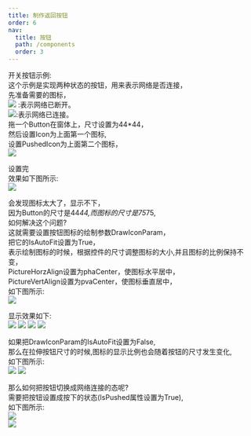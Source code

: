 ```yaml
---
title: 制作返回按钮
order: 6
nav:
  title: 按钮
  path: /components
  order: 3
---
```


开关按钮示例:  
这个示例是实现两种状态的按钮，用来表示网络是否连接，  
先准备需要的图标，  
![](http://www.orangeui.cn/orangeuiblog/OrangeUI/2.2.OrangeUI%E6%8E%A7%E4%BB%B6%E4%BD%BF%E7%94%A8%E8%AF%B4%E6%98%8E(%E6%8C%89%E9%92%AE%E6%8E%A7%E4%BB%B6Button)(%E7%A4%BA%E4%BE%8B2%20%E5%BC%80%E5%85%B3%E6%8C%89%E9%92%AE).files/image001.png)
:表示网络已断开。  
![](http://www.orangeui.cn/orangeuiblog/OrangeUI/2.2.OrangeUI%E6%8E%A7%E4%BB%B6%E4%BD%BF%E7%94%A8%E8%AF%B4%E6%98%8E(%E6%8C%89%E9%92%AE%E6%8E%A7%E4%BB%B6Button)(%E7%A4%BA%E4%BE%8B2%20%E5%BC%80%E5%85%B3%E6%8C%89%E9%92%AE).files/image003.png):表示网络已连接。  
拖一个Button在窗体上，尺寸设置为44*44，  
然后设置Icon为上面第一个图标,  
设置PushedIcon为上面第二个图标，  
![](http://www.orangeui.cn/orangeuiblog/OrangeUI/2.2.OrangeUI%E6%8E%A7%E4%BB%B6%E4%BD%BF%E7%94%A8%E8%AF%B4%E6%98%8E(%E6%8C%89%E9%92%AE%E6%8E%A7%E4%BB%B6Button)(%E7%A4%BA%E4%BE%8B2%20%E5%BC%80%E5%85%B3%E6%8C%89%E9%92%AE).files/image005.png)

设置完  
效果如下图所示:  
![](http://www.orangeui.cn/orangeuiblog/OrangeUI/2.2.OrangeUI%E6%8E%A7%E4%BB%B6%E4%BD%BF%E7%94%A8%E8%AF%B4%E6%98%8E(%E6%8C%89%E9%92%AE%E6%8E%A7%E4%BB%B6Button)(%E7%A4%BA%E4%BE%8B2%20%E5%BC%80%E5%85%B3%E6%8C%89%E9%92%AE).files/image007.png)

会发现图标太大了，显示不下，  
因为Button的尺寸是44*44,而图标的尺寸是75*75,  
如何解决这个问题?  
这就需要设置按钮图标的绘制参数DrawIconParam，  
把它的IsAutoFit设置为True，  
表示绘制图标的时候，根据控件的尺寸调整图标的大小,并且图标的比例保持不变，  
PictureHorzAlign设置为phaCenter，使图标水平居中，  
PictureVertAlign设置为pvaCenter，使图标垂直居中，  
如下图所示:  
![](http://www.orangeui.cn/orangeuiblog/OrangeUI/2.2.OrangeUI%E6%8E%A7%E4%BB%B6%E4%BD%BF%E7%94%A8%E8%AF%B4%E6%98%8E(%E6%8C%89%E9%92%AE%E6%8E%A7%E4%BB%B6Button)(%E7%A4%BA%E4%BE%8B2%20%E5%BC%80%E5%85%B3%E6%8C%89%E9%92%AE).files/image009.png)

显示效果如下:  
![](http://www.orangeui.cn/orangeuiblog/OrangeUI/2.2.OrangeUI%E6%8E%A7%E4%BB%B6%E4%BD%BF%E7%94%A8%E8%AF%B4%E6%98%8E(%E6%8C%89%E9%92%AE%E6%8E%A7%E4%BB%B6Button)(%E7%A4%BA%E4%BE%8B2%20%E5%BC%80%E5%85%B3%E6%8C%89%E9%92%AE).files/image011.png)
![](http://www.orangeui.cn/orangeuiblog/OrangeUI/2.2.OrangeUI%E6%8E%A7%E4%BB%B6%E4%BD%BF%E7%94%A8%E8%AF%B4%E6%98%8E(%E6%8C%89%E9%92%AE%E6%8E%A7%E4%BB%B6Button)(%E7%A4%BA%E4%BE%8B2%20%E5%BC%80%E5%85%B3%E6%8C%89%E9%92%AE).files/image013.png)
![](http://www.orangeui.cn/orangeuiblog/OrangeUI/2.2.OrangeUI%E6%8E%A7%E4%BB%B6%E4%BD%BF%E7%94%A8%E8%AF%B4%E6%98%8E(%E6%8C%89%E9%92%AE%E6%8E%A7%E4%BB%B6Button)(%E7%A4%BA%E4%BE%8B2%20%E5%BC%80%E5%85%B3%E6%8C%89%E9%92%AE).files/image015.png)
![](http://www.orangeui.cn/orangeuiblog/OrangeUI/2.2.OrangeUI%E6%8E%A7%E4%BB%B6%E4%BD%BF%E7%94%A8%E8%AF%B4%E6%98%8E(%E6%8C%89%E9%92%AE%E6%8E%A7%E4%BB%B6Button)(%E7%A4%BA%E4%BE%8B2%20%E5%BC%80%E5%85%B3%E6%8C%89%E9%92%AE).files/image017.png)

如果把DrawIconParam的IsAutoFit设置为False,  
那么在拉伸按钮尺寸的时候,图标的显示比例也会随着按钮的尺寸发生变化,  
如下图所示:  
![](http://www.orangeui.cn/orangeuiblog/OrangeUI/2.2.OrangeUI%E6%8E%A7%E4%BB%B6%E4%BD%BF%E7%94%A8%E8%AF%B4%E6%98%8E(%E6%8C%89%E9%92%AE%E6%8E%A7%E4%BB%B6Button)(%E7%A4%BA%E4%BE%8B2%20%E5%BC%80%E5%85%B3%E6%8C%89%E9%92%AE).files/image019.png)
![](http://www.orangeui.cn/orangeuiblog/OrangeUI/2.2.OrangeUI%E6%8E%A7%E4%BB%B6%E4%BD%BF%E7%94%A8%E8%AF%B4%E6%98%8E(%E6%8C%89%E9%92%AE%E6%8E%A7%E4%BB%B6Button)(%E7%A4%BA%E4%BE%8B2%20%E5%BC%80%E5%85%B3%E6%8C%89%E9%92%AE).files/image021.png)

 
那么如何把按钮切换成网络连接的态呢?  
需要把按钮设置成按下的状态(IsPushed属性设置为True),  
如下图所示:  
![](http://www.orangeui.cn/orangeuiblog/OrangeUI/2.2.OrangeUI%E6%8E%A7%E4%BB%B6%E4%BD%BF%E7%94%A8%E8%AF%B4%E6%98%8E(%E6%8C%89%E9%92%AE%E6%8E%A7%E4%BB%B6Button)(%E7%A4%BA%E4%BE%8B2%20%E5%BC%80%E5%85%B3%E6%8C%89%E9%92%AE).files/image023.png)  
![](http://www.orangeui.cn/orangeuiblog/OrangeUI/2.2.OrangeUI%E6%8E%A7%E4%BB%B6%E4%BD%BF%E7%94%A8%E8%AF%B4%E6%98%8E(%E6%8C%89%E9%92%AE%E6%8E%A7%E4%BB%B6Button)(%E7%A4%BA%E4%BE%8B2%20%E5%BC%80%E5%85%B3%E6%8C%89%E9%92%AE).files/image025.png)


 



